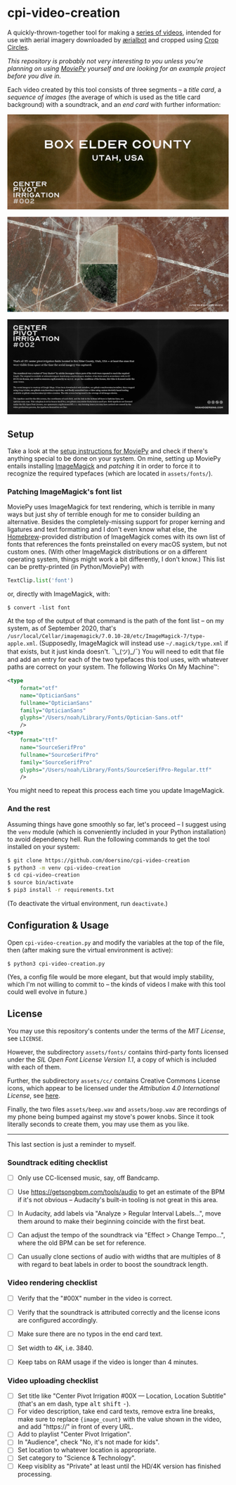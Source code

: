# cpi-video-creation

A quickly-thrown-together tool for making a [series of videos](https://www.youtube.com/playlist?list=PLTphPoE54a1s_ZdCkGwbhQO9O5SMSitA1), intended for use with aerial imagery downloaded by [ærialbot](https://github.com/doersino/aerialbot) and cropped using [Crop Circles](https://github.com/doersino/cropcircles).

*This repository is probably not very interesting to you unless you're planning on using [MoviePy](https://zulko.github.io/moviepy/) yourself and are looking for an example project before you dive in.*

Each video created by this tool consists of three segments – a *title card*, a *sequence of images* (the average of which is used as the title card background) with a soundtrack, and an *end card* with further information:

![](assets/examples/1.jpg)

![](assets/examples/2.jpg)

![](assets/examples/3.jpg)


## Setup

Take a look at the [setup instructions for MoviePy](https://zulko.github.io/moviepy/) and check if there's anything special to be done on your system. On mine, setting up MoviePy entails installing [ImageMagick](https://www.imagemagick.org) and *patching* it in order to force it to recognize the required typefaces (which are located in `assets/fonts/`).


### Patching ImageMagick's font list

MoviePy uses ImageMagick for text rendering, which is terrible in many ways but just shy of terrible enough for me to consider building an alternative. Besides the completely-missing support for proper kerning and ligatures and text formatting and I don't even know what else, the [Homebrew](https://brew.sh)-provided distribution of ImageMagick comes with its own list of fonts that references the fonts preinstalled on every macOS system, but not custom ones. (With other ImageMagick distributions or on a different operating system, things might work a bit differently, I don't know.) This list can be pretty-printed (in Python/MoviePy) with

```python
TextClip.list('font')
```

or, directly with ImageMagick, with:

```
$ convert -list font
```

At the top of the output of that command is the path of the font list – on my system, as of September 2020, that's `/usr/local/Cellar/imagemagick/7.0.10-28/etc/ImageMagick-7/type-apple.xml`. (Supposedly, ImageMagick will instead use `~/.magick/type.xml` if that exists, but it just kinda doesn't. ¯\\\_(ツ)\_/¯) You will need to edit that file and add an entry for each of the two typefaces this tool uses, with whatever paths are correct on your system. The following Works On My Machine™:

```xml
<type
    format="otf"
    name="OpticianSans"
    fullname="OpticianSans"
    family="OpticianSans"
    glyphs="/Users/noah/Library/Fonts/Optician-Sans.otf"
    />
<type
    format="ttf"
    name="SourceSerifPro"
    fullname="SourceSerifPro"
    family="SourceSerifPro"
    glyphs="/Users/noah/Library/Fonts/SourceSerifPro-Regular.ttf"
    />
```

You might need to repeat this process each time you update ImageMagick.


### And the rest

Assuming things have gone smoothly so far, let's proceed – I suggest using the `venv` module (which is conveniently included in your Python installation) to avoid dependency hell. Run the following commands to get the tool installed on your system:

```bash
$ git clone https://github.com/doersino/cpi-video-creation
$ python3 -m venv cpi-video-creation
$ cd cpi-video-creation
$ source bin/activate
$ pip3 install -r requirements.txt
```

(To deactivate the virtual environment, run `deactivate`.)


## Configuration & Usage

Open `cpi-video-creation.py` and modify the variables at the top of the file, then (after making sure the virtual environment is active):

```
$ python3 cpi-video-creation.py
```

(Yes, a config file would be more elegant, but that would imply stability, which I'm not willing to commit to – the kinds of videos I make with this tool could well evolve in future.)


## License

You may use this repository's contents under the terms of the *MIT License*, see `LICENSE`.

However, the subdirectory `assets/fonts/` contains third-party fonts licensed under the *SIL Open Font License Version 1.1*, a copy of which is included with each of them.

Further, the subdirectory `assets/cc/` contains Creative Commons License icons, which appear to be licensed under the *Attribution 4.0 International License*, see [here](https://creativecommons.org/licenses/by/4.0/).

Finally, the two files `assets/beep.wav` and `assets/boop.wav` are recordings of my phone being bumped against my stove's power knobs. Since it took literally seconds to create them, you may use them as you like.


---

This last section is just a reminder to myself.


### Soundtrack editing checklist

* [ ] Only use CC-licensed music, say, off Bandcamp.
* [ ] Use https://getsongbpm.com/tools/audio to get an estimate of the BPM if it's not obvious – Audacity's built-in tooling is not great in this area.
* [ ] In Audacity, add labels via "Analyze > Regular Interval Labels...", move them around to make their beginning coincide with the first beat.
* [ ] Can adjust the tempo of the soundtrack via "Effect > Change Tempo...", where the old BPM can be set for reference.
* [ ] Can usually clone sections of audio with widths that are multiples of 8 with regard to beat labels in order to boost the soundtrack length.


### Video rendering checklist

* [ ] Verify that the "#00X" number in the video is correct.
* [ ] Verify that the soundtrack is attributed correctly and the license icons are configured accordingly.
* [ ] Make sure there are no typos in the end card text.
* [ ] Set width to 4K, i.e. 3840.
* [ ] Keep tabs on RAM usage if the video is longer than 4 minutes.


### Video uploading checklist

* [ ] Set title like "Center Pivot Irrigation #00X — Location, Location Subtitle" (that's an em dash, type <kbd>alt</kbd> <kbd>shift</kbd> <kbd>-</kbd>).
* [ ] For video description, take end card texts, remove extra line breaks, make sure to replace `{image_count}` with the value shown in the video, and add "https://" in front of every URL.
* [ ] Add to playlist "Center Pivot Irrigation".
* [ ] In "Audience", check "No, it's not made for kids".
* [ ] Set location to whatever location is appropriate.
* [ ] Set category to "Science & Technology".
* [ ] Keep visiblity as "Private" at least until the HD/4K version has finished processing.

